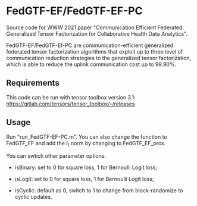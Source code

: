 # FedGTF-EF/FedGTF-EF-PC

Source code for WWW 2021 paper "Communication Efficient Federated Generalized Tensor Factorization for Collaborative Health Data Analytics".

FedGTF-EF/FedGTF-Ef-PC are communication-efficient generalized federated tensor factorization algorithms that exploit up to three level of communication reduction strategies to the generalized tensor factorization, which is able to reduce the uplink communication cost up to 99.90%.

## Requirements

This code can be run with tensor toolbox version 3.1: https://gitlab.com/tensors/tensor_toolbox/-/releases

## Usage

Run "run_FedGTF-EF-PC.m". You can also change the function to FedGTF_EF and add the $l_1$ norm by changing to FedGTF_EF_prox.

You can swtich other parameter options:

- isBinary: set to 0 for square loss, 1 for Bernoulli Logit loss;

- isLogit: set to 0 for square loss, 1 for Bernoulli Logit loss;

- isCyclic: default as 0, switch to 1 to change from block-randomize to cyclic updates.
